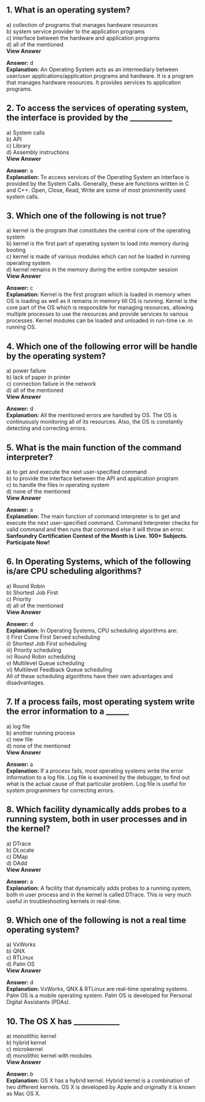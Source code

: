 

## 1. What is an operating system?
a) collection of programs that manages hardware resources  
b) system service provider to the application programs  
c) interface between the hardware and application programs  
d) all of the mentioned  
**View Answer**

**Answer:** d  
**Explanation:** An Operating System acts as an intermediary between user/user applications/application programs and hardware. It is a program that manages hardware resources. It provides services to application programs.

## 2. To access the services of operating system, the interface is provided by the ___________
a) System calls  
b) API  
c) Library  
d) Assembly instructions  
**View Answer**

**Answer:** a  
**Explanation:** To access services of the Operating System an interface is provided by the System Calls. Generally, these are functions written in C and C++. Open, Close, Read, Write are some of most prominently used system calls.

## 3. Which one of the following is not true?
a) kernel is the program that constitutes the central core of the operating system  
b) kernel is the first part of operating system to load into memory during booting  
c) kernel is made of various modules which can not be loaded in running operating system  
d) kernel remains in the memory during the entire computer session  
**View Answer**

**Answer:** c  
**Explanation:** Kernel is the first program which is loaded in memory when OS is loading as well as it remains in memory till OS is running. Kernel is the core part of the OS which is responsible for managing resources, allowing multiple processes to use the resources and provide services to various processes. Kernel modules can be loaded and unloaded in run-time i.e. in running OS.

## 4. Which one of the following error will be handle by the operating system?
a) power failure  
b) lack of paper in printer  
c) connection failure in the network  
d) all of the mentioned  
**View Answer**

**Answer:** d  
**Explanation:** All the mentioned errors are handled by OS. The OS is continuously monitoring all of its resources. Also, the OS is constantly detecting and correcting errors.

## 5. What is the main function of the command interpreter?
a) to get and execute the next user-specified command  
b) to provide the interface between the API and application program  
c) to handle the files in operating system  
d) none of the mentioned  
**View Answer**

**Answer:** a  
**Explanation:** The main function of command interpreter is to get and execute the next user-specified command. Command Interpreter checks for valid command and then runs that command else it will throw an error.  
**Sanfoundry Certification Contest of the Month is Live. 100+ Subjects. Participate Now!**

## 6. In Operating Systems, which of the following is/are CPU scheduling algorithms?
a) Round Robin  
b) Shortest Job First  
c) Priority  
d) all of the mentioned  
**View Answer**

**Answer:** d  
**Explanation:** In Operating Systems, CPU scheduling algorithms are:  
i) First Come First Served scheduling  
ii) Shortest Job First scheduling  
iii) Priority scheduling  
iv) Round Robin scheduling  
v) Multilevel Queue scheduling  
vi) Multilevel Feedback Queue scheduling  
All of these scheduling algorithms have their own advantages and disadvantages.

## 7. If a process fails, most operating system write the error information to a ______
a) log file  
b) another running process  
c) new file  
d) none of the mentioned  
**View Answer**

**Answer:** a  
**Explanation:** If a process fails, most operating systems write the error information to a log file. Log file is examined by the debugger, to find out what is the actual cause of that particular problem. Log file is useful for system programmers for correcting errors.

## 8. Which facility dynamically adds probes to a running system, both in user processes and in the kernel?
a) DTrace  
b) DLocate  
c) DMap  
d) DAdd  
**View Answer**

**Answer:** a  
**Explanation:** A facility that dynamically adds probes to a running system, both in user process and in the kernel is called DTrace. This is very much useful in troubleshooting kernels in real-time.

## 9. Which one of the following is not a real time operating system?
a) VxWorks  
b) QNX  
c) RTLinux  
d) Palm OS  
**View Answer**

**Answer:** d  
**Explanation:** VxWorks, QNX & RTLinux are real-time operating systems. Palm OS is a mobile operating system. Palm OS is developed for Personal Digital Assistants (PDAs).

## 10. The OS X has ____________
a) monolithic kernel  
b) hybrid kernel  
c) microkernel  
d) monolithic kernel with modules  
**View Answer**

**Answer:** b  
**Explanation:** OS X has a hybrid kernel. Hybrid kernel is a combination of two different kernels. OS X is developed by Apple and originally it is known as Mac OS X.

